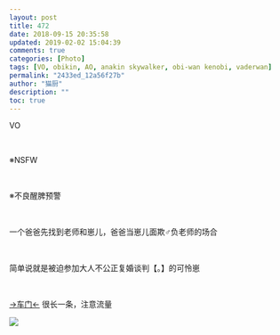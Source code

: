 ```yaml
---
layout: post
title: 472
date: 2018-09-15 20:35:58
updated: 2019-02-02 15:04:39
comments: true
categories: [Photo]
tags: [VO, obikin, AO, anakin skywalker, obi-wan kenobi, vaderwan]
permalink: "2433ed_12a56f27b"
author: "猫厨"
description: ""
toc: true
---
```


<p>VO</p> 
<p>&nbsp;<br /></p> 
<p>※NSFW</p> 
<p>&nbsp;<br /></p> 
<p>※不良醒脾预警</p> 
<p>&nbsp;<br /></p> 
<p>一个爸爸先找到老师和崽儿，爸爸当崽儿面欺♂负老师的场合</p> 
<p>&nbsp;<br /></p> 
<p>简单说就是被迫参加大人不公正复婚谈判【。】的可怜崽</p> 
<p>&nbsp;<br /></p> 
<p><a rel="nofollow" href="https://images-wixmp-ed30a86b8c4ca887773594c2.wixmp.com/intermediary/f/d97cf4c4-1f95-4c79-9e66-10b31d5fac97/dcyor8e-22cddb1b-7636-48fe-bb5c-0c87a8879b0f.jpg" target="_blank"  >→车门←</a>&nbsp;很长一条，注意流量</p>

![](/img/img_cVZNdzJtQk9JV2VYMmdZVjBzcE5rS2dZZG0xckw1VFFMZVkyQWQ1N1k3ZDdWNnhjWTRHNTVBPT0.png)